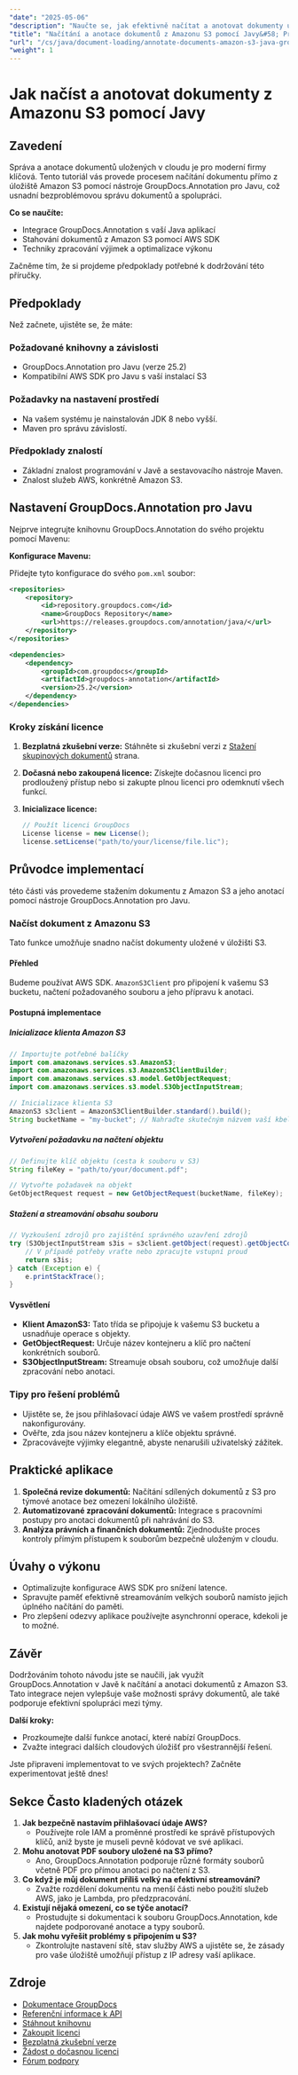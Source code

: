 ```yaml
---
"date": "2025-05-06"
"description": "Naučte se, jak efektivně načítat a anotovat dokumenty uložené na Amazon S3 pomocí GroupDocs.Annotation v Javě. Tato příručka se zabývá integrací, používáním AWS SDK a optimalizací výkonu."
"title": "Načítání a anotace dokumentů z Amazonu S3 pomocí Javy&#58; Průvodce integrací GroupDocs.Annotation"
"url": "/cs/java/document-loading/annotate-documents-amazon-s3-java-groupdocs/"
"weight": 1
---
```


# Jak načíst a anotovat dokumenty z Amazonu S3 pomocí Javy

## Zavedení

Správa a anotace dokumentů uložených v cloudu je pro moderní firmy klíčová. Tento tutoriál vás provede procesem načítání dokumentu přímo z úložiště Amazon S3 pomocí nástroje GroupDocs.Annotation pro Javu, což usnadní bezproblémovou správu dokumentů a spolupráci.

**Co se naučíte:**
- Integrace GroupDocs.Annotation s vaší Java aplikací
- Stahování dokumentů z Amazon S3 pomocí AWS SDK
- Techniky zpracování výjimek a optimalizace výkonu

Začněme tím, že si projdeme předpoklady potřebné k dodržování této příručky.

## Předpoklady

Než začnete, ujistěte se, že máte:

### Požadované knihovny a závislosti
- GroupDocs.Annotation pro Javu (verze 25.2)
- Kompatibilní AWS SDK pro Javu s vaší instalací S3

### Požadavky na nastavení prostředí
- Na vašem systému je nainstalován JDK 8 nebo vyšší.
- Maven pro správu závislostí.

### Předpoklady znalostí
- Základní znalost programování v Javě a sestavovacího nástroje Maven.
- Znalost služeb AWS, konkrétně Amazon S3.

## Nastavení GroupDocs.Annotation pro Javu

Nejprve integrujte knihovnu GroupDocs.Annotation do svého projektu pomocí Mavenu:

**Konfigurace Mavenu:**

Přidejte tyto konfigurace do svého `pom.xml` soubor:

```xml
<repositories>
    <repository>
        <id>repository.groupdocs.com</id>
        <name>GroupDocs Repository</name>
        <url>https://releases.groupdocs.com/annotation/java/</url>
    </repository>
</repositories>

<dependencies>
    <dependency>
        <groupId>com.groupdocs</groupId>
        <artifactId>groupdocs-annotation</artifactId>
        <version>25.2</version>
    </dependency>
</dependencies>
```

### Kroky získání licence

1. **Bezplatná zkušební verze:** Stáhněte si zkušební verzi z [Stažení skupinových dokumentů](https://releases.groupdocs.com/annotation/java/) strana.
   
2. **Dočasná nebo zakoupená licence:** Získejte dočasnou licenci pro prodloužený přístup nebo si zakupte plnou licenci pro odemknutí všech funkcí.

3. **Inicializace licence:**

   ```java
   // Použít licenci GroupDocs
   License license = new License();
   license.setLicense("path/to/your/license/file.lic");
   ```

## Průvodce implementací

této části vás provedeme stažením dokumentu z Amazon S3 a jeho anotací pomocí nástroje GroupDocs.Annotation pro Javu.

### Načíst dokument z Amazonu S3

Tato funkce umožňuje snadno načíst dokumenty uložené v úložišti S3.

#### Přehled
Budeme používat AWS SDK. `AmazonS3Client` pro připojení k vašemu S3 bucketu, načtení požadovaného souboru a jeho přípravu k anotaci.

#### Postupná implementace

##### Inicializace klienta Amazon S3

```java
// Importujte potřebné balíčky
import com.amazonaws.services.s3.AmazonS3;
import com.amazonaws.services.s3.AmazonS3ClientBuilder;
import com.amazonaws.services.s3.model.GetObjectRequest;
import com.amazonaws.services.s3.model.S3ObjectInputStream;

// Inicializace klienta S3
AmazonS3 s3client = AmazonS3ClientBuilder.standard().build();
String bucketName = "my-bucket"; // Nahraďte skutečným názvem vaší kbelíku
```

##### Vytvoření požadavku na načtení objektu

```java
// Definujte klíč objektu (cesta k souboru v S3)
String fileKey = "path/to/your/document.pdf";

// Vytvořte požadavek na objekt
GetObjectRequest request = new GetObjectRequest(bucketName, fileKey);
```

##### Stažení a streamování obsahu souboru

```java
// Vyzkoušení zdrojů pro zajištění správného uzavření zdrojů
try (S3ObjectInputStream s3is = s3client.getObject(request).getObjectContent()) {
    // V případě potřeby vraťte nebo zpracujte vstupní proud
    return s3is;
} catch (Exception e) {
    e.printStackTrace();
}
```

#### Vysvětlení
- **Klient AmazonS3:** Tato třída se připojuje k vašemu S3 bucketu a usnadňuje operace s objekty.
- **GetObjectRequest:** Určuje název kontejneru a klíč pro načtení konkrétních souborů.
- **S3ObjectInputStream:** Streamuje obsah souboru, což umožňuje další zpracování nebo anotaci.

### Tipy pro řešení problémů
- Ujistěte se, že jsou přihlašovací údaje AWS ve vašem prostředí správně nakonfigurovány.
- Ověřte, zda jsou název kontejneru a klíče objektu správné.
- Zpracovávejte výjimky elegantně, abyste nenarušili uživatelský zážitek.

## Praktické aplikace
1. **Společná revize dokumentů:** Načítání sdílených dokumentů z S3 pro týmové anotace bez omezení lokálního úložiště.
2. **Automatizované zpracování dokumentů:** Integrace s pracovními postupy pro anotaci dokumentů při nahrávání do S3.
3. **Analýza právních a finančních dokumentů:** Zjednodušte proces kontroly přímým přístupem k souborům bezpečně uloženým v cloudu.

## Úvahy o výkonu
- Optimalizujte konfigurace AWS SDK pro snížení latence.
- Spravujte paměť efektivně streamováním velkých souborů namísto jejich úplného načítání do paměti.
- Pro zlepšení odezvy aplikace používejte asynchronní operace, kdekoli je to možné.

## Závěr
Dodržováním tohoto návodu jste se naučili, jak využít GroupDocs.Annotation v Javě k načítání a anotaci dokumentů z Amazon S3. Tato integrace nejen vylepšuje vaše možnosti správy dokumentů, ale také podporuje efektivní spolupráci mezi týmy.

**Další kroky:**
- Prozkoumejte další funkce anotací, které nabízí GroupDocs.
- Zvažte integraci dalších cloudových úložišť pro všestrannější řešení.

Jste připraveni implementovat to ve svých projektech? Začněte experimentovat ještě dnes!

## Sekce Často kladených otázek
1. **Jak bezpečně nastavím přihlašovací údaje AWS?**
   - Používejte role IAM a proměnné prostředí ke správě přístupových klíčů, aniž byste je museli pevně kódovat ve své aplikaci.
2. **Mohu anotovat PDF soubory uložené na S3 přímo?**
   - Ano, GroupDocs.Annotation podporuje různé formáty souborů včetně PDF pro přímou anotaci po načtení z S3.
3. **Co když je můj dokument příliš velký na efektivní streamování?**
   - Zvažte rozdělení dokumentu na menší části nebo použití služeb AWS, jako je Lambda, pro předzpracování.
4. **Existují nějaká omezení, co se týče anotací?**
   - Prostudujte si dokumentaci k souboru GroupDocs.Annotation, kde najdete podporované anotace a typy souborů.
5. **Jak mohu vyřešit problémy s připojením u S3?**
   - Zkontrolujte nastavení sítě, stav služby AWS a ujistěte se, že zásady pro vaše úložiště umožňují přístup z IP adresy vaší aplikace.

## Zdroje
- [Dokumentace GroupDocs](https://docs.groupdocs.com/annotation/java/)
- [Referenční informace k API](https://reference.groupdocs.com/annotation/java/)
- [Stáhnout knihovnu](https://releases.groupdocs.com/annotation/java/)
- [Zakoupit licenci](https://purchase.groupdocs.com/buy)
- [Bezplatná zkušební verze](https://releases.groupdocs.com/annotation/java/)
- [Žádost o dočasnou licenci](https://purchase.groupdocs.com/temporary-license/)
- [Fórum podpory](https://forum.groupdocs.com/c/annotation/)